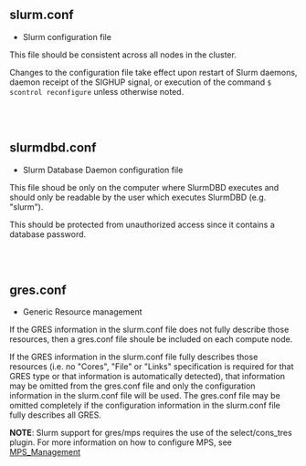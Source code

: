 ## slurm.conf

- Slurm configuration file

This file should be consistent across all nodes in the cluster.

Changes to the configuration file take effect upon restart of Slurm daemons, daemon receipt of the SIGHUP signal, 
or execution of the command ```$ scontrol reconfigure``` unless otherwise noted.

</br></br>
## slurmdbd.conf

- Slurm Database Daemon configuration file

This file shoud be only on the computer where SlurmDBD executes and should only be readable by the user which executes SlurmDBD (e.g. "slurm").

This should be protected from unauthorized access since it contains a database password.

</br></br>
## gres.conf

- Generic Resource management

If the GRES information in the slurm.conf file does not fully describe those resources, then a gres.conf file shoule be included on each compute node.

If the GRES information in the slurm.conf file fully describes those resources (i.e. no "Cores", "File" or "Links" specification is required for that GRES type or that information is automatically detected), that information may be omitted from the gres.conf file and only the configuration information in the slurm.conf file will be used. The gres.conf file may be omitted completely if the configuration information in the slurm.conf file fully describes all GRES.

**NOTE**: Slurm support for gres/mps requires the use of the select/cons_tres plugin. For more information on how to configure MPS, see [MPS_Management](https://slurm.schedmd.com/gres.html#MPS_Management)

